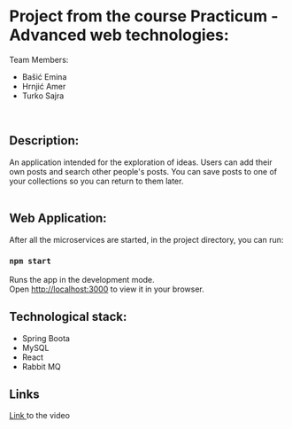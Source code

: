 
<h1> Project from the course Practicum - Advanced web technologies: </h1>

Team Members:

<ul>
  <li>Bašić Emina</li>
  <li>Hrnjić Amer</li>
  <li>Turko Sajra</li>
</ul>

</br>
<h2> Description: </h2>
<p>
An application intended for the exploration of ideas. Users can add their own posts and search other people's posts. You can save posts to one of your collections so you can return to them later.
</br>
</br>

<h2> Web Application: </h2>

After all the microservices are started, in the project directory, you can run:

### `npm start`

Runs the app in the development mode.\
Open [http://localhost:3000](http://localhost:3000) to view it in your browser.

<h2> Technological stack: </h2>

<ul>
  <li>Spring Boota</li>
  <li>MySQL</li>
  <li>React</li>
  <li>Rabbit MQ</li>
</ul>


<h2>Links </h2>
<a href="https://drive.google.com/drive/folders/1t7OWhooPADj_RKHJZPIJSlFm8AI9LR4_?usp=sharing">Link </a> to the video
</br>
</br>


